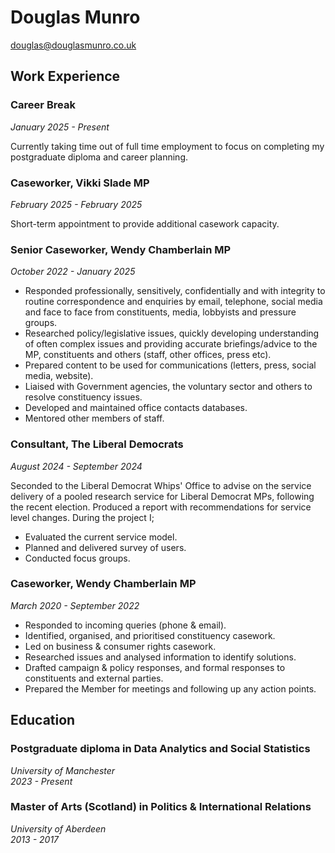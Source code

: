 # Douglas Munro
[douglas@douglasmunro.co.uk](mailto:douglas@douglasmunro.co.uk)

## Work Experience

### Career Break
*January 2025 - Present*

Currently taking time out of full time employment to focus on completing my postgraduate diploma and career planning.

### Caseworker, Vikki Slade MP
*February 2025 - February 2025*

Short-term appointment to provide additional casework capacity.

### Senior Caseworker, Wendy Chamberlain MP
*October 2022 - January 2025*

- Responded professionally, sensitively, confidentially and with integrity to routine correspondence and enquiries by email, telephone, social media and face to face from constituents, media, lobbyists and pressure groups.
- Researched policy/legislative issues, quickly developing understanding of often complex issues and providing accurate briefings/advice to the MP, constituents and others (staff, other offices, press etc).
- Prepared content to be used for communications (letters, press, social media, website).
- Liaised with Government agencies, the voluntary sector and others to resolve constituency issues.
- Developed and maintained office contacts databases.
- Mentored other members of staff.

### Consultant, The Liberal Democrats
*August 2024 - September 2024*

Seconded to the Liberal Democrat Whips' Office to advise on the service delivery of a pooled research service for Liberal Democrat MPs, following the recent election. Produced a report with recommendations for service level changes. During the project I;

- Evaluated the current service model.
- Planned and delivered survey of users.
- Conducted focus groups.

### Caseworker, Wendy Chamberlain MP
*March 2020 - September 2022*

- Responded to incoming queries (phone & email).
- Identified, organised, and prioritised constituency casework.
- Led on business & consumer rights casework.
- Researched issues and analysed information to identify solutions.
- Drafted campaign & policy responses, and formal responses to constituents and external parties.
- Prepared the Member for meetings and following up any action points.

## Education

### Postgraduate diploma in Data Analytics and Social Statistics
*University of Manchester*  
*2023 - Present*

### Master of Arts (Scotland) in Politics & International Relations	
*University of Aberdeen*  
*2013 - 2017*
